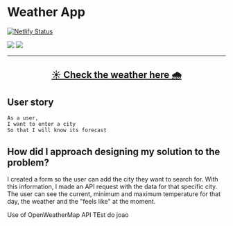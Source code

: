 # Weather App
[![Netlify Status](https://api.netlify.com/api/v1/badges/1b9866e6-2493-44d0-bc97-4ef8eec9a3ba/deploy-status)](https://weather-taybenca.netlify.app/)


<img src="https://img.shields.io/badge/JavaScript-F7DF1E?style=for-the-badge&logo=javascript&logoColor=black"> <img src="https://img.shields.io/badge/React-20232A?style=for-the-badge&logo=react&logoColor=61DAFB">

***
## <div align="center"><a href="https://weather-taybenca.netlify.app/">☀️ Check the weather here 🌧️</a></div>


## User story
````
As a user,
I want to enter a city
So that I will know its forecast
````

## How did I approach designing my solution to the problem?

I created a form so the user can add the city they want to search for. With this information, I made an API request with the data for that specific city. The user can see the current, minimum and maximum temperature for that day, the weather and the "feels like" at the moment.

Use of OpenWeatherMap API
TEst do joao